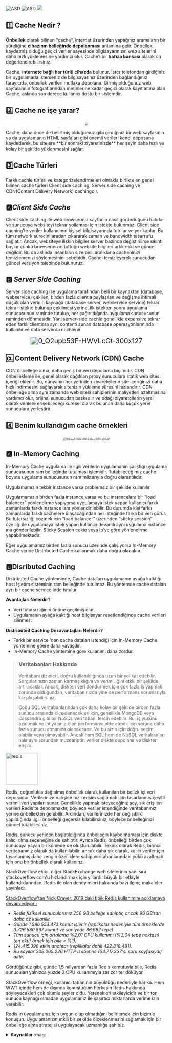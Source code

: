 
![ASD](https://img.shields.io/badge/VS%202019-Visual%20Studio-blueviolet) ![ASD](https://img.shields.io/badge/ASP.NET%20CORE-.NET%205-blue) ![](https://img.shields.io/badge/SQL%20SERVER%202019-Express-yellow) 



## 1️⃣ Cache Nedir ?

**Önbellek** olarak bilinen "cache", internet üzerinden yaptığınız aramaların bir süreliğine **cihazının belleğinde depolanması** anlamına gelir. Önbellek, kaydetmiş olduğu geçici veriler sayesinde bilgisayarınızın web sitelerini daha hızlı yüklemesine yardımcı olur. Cache’i bir **hafıza bankası** olarak da değerlendirebilirsiniz.

Cache, **internete bağlı her türlü cihazda** bulunur. İster telefondan girdiğiniz bir uygulamada isterseniz de bilgisayarınız üzerinden bağlandığınız tarayıcıda, önbellek verileri mutlaka depolanır. Girmiş olduğunuz web sayfalarının fotoğraflarından metinlerine kadar geçici olarak kayıt altına alan Cache, aslında son derece kullanıcı dostu bir sistemdir. 

## 2️⃣ Cache ne işe yarar?
<p align="center">
<img src="https://i.ibb.co/NSxLGBs/2e7c3f8a4972954646cb7822dcf78d1bffac32d0.jpg" style="zoom:50%;" />
</p>
Cache, daha önce de belirtmiş olduğumuz gibi girdiğiniz bir web sayfasının ya da uygulamanın HTML sayfaları gibi önemli verileri kendi deposuna kaydederek, bu sitelere **bir sonraki ziyaretinizde** her şeyin daha hızlı ve kolay bir şekilde yüklenmesini sağlar. 

## 3️⃣**Cache Türleri** 

Farklı cachle türleri ve kategorizelendirmeleri olmakla birlikte en genel bilinen cache türleri Client side caching, Server side caching ve CDN(Content Delivery Network) cachingdir.

## 🅰️***Client Side Cache***

Client side caching ile web browseriniz sayfanın nasıl göründüğünü hatırlar ve sunucuya websiteyi tekrar yollaması için istekte bulunmaz. Client side caching’te veriler kullanıcının kişisel bilgisayarında tutulur ve yer kaplar. Bu tüm network sürecini aradan çıkararak zaman ve bandwidth tasarrufu sağlatır. Ancak, websiteye ilişkin bilgiler server bazında değiştirilirse sıkıntı başlar çünkü browserınızın tuttuğu website bilgileri artık eski ve güncel değildir. Bu da aslında insanların size belli aralıklarla cacheninizi temizlemenizi söylemesinini sebebidir. Cachei temizleyerek sunucudan güncel versiyon talebinde bulunuruz.

##  :b: ***Server Side Caching***

Server side caching ise uygulama tarafından belli bir kaynaktan (database, webservice) çekilen, birden fazla clientla paylaşılan ve değişme ihtimali düşük olan verinin kaynağa (database server, webservice service) tekrar tekrar istekte bulunup çekilmesi yerine, ilk istekten sonra uygulama sunucusunun raminde tutulup, her çağırıldığında uygulama sunucusunun raminden dönmesidir. Yani server-side cachle genellikle expensive tekrar eden farklı clientlara aynı contenti sunan database operasyonlarınında kullanılır ve data serverda cachlenir.
<p align="center">
<img src="https://i.ibb.co/Scw33rZ/0-O2upb53-F-HWVLc-Gt-300x127.png" alt="0_O2upb53F-HWVLcGt-300x127" style="zoom:150%;" />
</p>

##  :cl:  Content Delivery Network (CDN) Cache

CDN önbelleğe alma, daha geniş bir veri depolama biçimidir. CDN önbellekleme ile, genel olarak dağıtılan proxy sunuculara statik web sitesi içeriği eklenir. Bu, dünyanın her yerinden ziyaretçilerin site içeriğinizi daha hızlı indirmesini sağlayarak sitenizin yükleme süresini hızlandırır. CDN önbelleğe alma aynı zamanda web sitesi sahiplerinin maliyetleri azaltmasına yardımcı olur, orijinal sunucudan baskı alır ve odağı ziyaretçilerin yerel olarak verilere erişebileceği küresel olarak bulunan daha küçük yerel sunuculara yerleştirir.

## :four: Benim kullandığım cache örnekleri
<p align="center">
<img src="https://i.ibb.co/9Tc7Xnq/distributed-caching-in-aspdotnet-core-with-redis-1.png" alt="1126dea7-099f-4191-b18b-c3691cd34b47" style="zoom:50%;" />
</p>

## 🅰️ In-Memory Caching

In-Memory Cache uygulama ile ilgili verilerin uygulamanın çalıştığı uygulama sunucusunun ram belleğinde tutulması işlemidir. Tutabileceğimiz cache boyutu uygulama sunucusunun ram miktarıyla doğru olarantılıdır.

Uygulamamızın tekbir instance varsa problemsiz bir şekilde kullanılır.

Uygulamamızın birden fazla instance varsa ve bu instancelara bir “load balancer” yönlendirme yapıyorsa uygulamaya istek yapan kullanıcı farklı zamanlarda farklı instance lara yönlendirilebilir. Bu durumda kişi farklı zamanlarda farklı cachelere ulaşacağından her isteğinde farklı bir veri görür. Bu tutarsızlığı çözmek için “load balancer” üzerinden “sticky session” özelliği ile uygulamaya istek yapan kullanıcı devamlı aynı uygulama instance ına gönderilebilir. Sticky Session cokie veya Ip’ye göre yönlendirme yapabilmektedir.

Eğer uygulamamız birden fazla sunucu üzerinde çalışıyorsa In-Memory Cache yerine Distributed Cache kullanmak daha doğru olacaktır.

## :b:Disributed Caching

Distributed Cache yönteminde, Cache dataları uygulamanın ayağa kalktığı host işletim sisteminin ram belleğinde tutulmaz. Bu yöntemde cache dataları ayrı bir cache service inde tutulur.

**Avantajları Nelerdir?**

- Veri tutarsızlığının önüne geçilmiş olur.
- Uygulamanın ayağa kaktığı host bilgisayar resetlendiğinde cache verileri silinmez.

**Distributed Caching Dezavantajları Nelerdir?**

- Farklı bir service ‘den cache dataları istendiği için In-Memory Cache yöntemine göere daha yavaşdır.
- In-Memory Cache yöntemine göre kullanımı daha zordur.

> ### Veritabanları Hakkında
>
> Veritabanı dizinleri, doğru kullanıldığında uzun bir yol kat edebilir. Sorgularınızın zaman karmaşıklığını ve verimliliğini etkili bir şekilde artıracaklar. Ancak, diskten veri döndürmek için çok fazla iş yapmak zorunda olduğundan, veritabanınızda yine de performans sorunlarıyla karşılaşabilirsiniz.
>
> Çoğu SQL veritabanlarından çok daha kolay bir şekilde birden fazla sunucu arasında ölçeklenecekleri için, genellikle MongoDB veya Cassandra gibi bir NoSQL veri tabanı tercih edebilir. Bu, iş yükünü azaltmak ve ihtiyacınız olan performansı elde etmek için soruna daha fazla sunucu atmanıza olanak tanır. Ve bu sizin için doğru seçim olabilir veya olmayabilir. Ancak hem SQL hem de NoSQL veritabanları hala aynı sorundan muzdariptir: veriler diskte depolanır ve diskten erişilir.


<img  width ="100" src="https://i.ibb.co/yY3Lq2x/redis.png" alt="redis" align=”left” /> <p>Redis, çoğunlukla dağıtılmış önbellek olarak kullanılan bir bellek içi veri deposudur. Verilerinize vahşice hızlı erişim sağlamak için tasarlanmış çeşitli verimli veri yapıları sunar. Genellikle yapmak isteyeceğiniz şey, sık erişilen verileri Redis'te depolamaktır, böylece veriler istendiğinde veritabanınız yerine önbellekten gelebilir. Ardından, verilerinizde her değişiklik yapıldığında ilgili önbelleği geçersiz kılabilirsiniz, böylece önbelleğinizi güncel tutabilirsiniz. 

Redis, sunucu yeniden başlatıldığında önbelleğin kaybolmaması için diskte kalıcı olma seçeneğine de sahiptir. Ayrıca Redis, önbelleği birden çok sunucuya yayan bir kümede de oluşturulabilir. Teknik olarak Redis, birincil veritabanınız olarak da kullanılabilir, ancak daha sık olarak, kalıcı veriler için tasarlanmış daha zengin özelliklere sahip veritabanlarındaki yükü azaltmak için onu bir önbellek olarak kullanırız.

StackOverflow ekibi, diğer StackExchange web sitelerinin yanı sıra stackoverflow.com'u hızlandırmak için yıllardır büyük bir etkiyle kullandıklarından, Redis ile olan deneyimleri hakkında bazı ilginç makaleler yayınladı.
</p>

[StackOverflow'tan Nick Craver, 2019'daki tipik Redis kullanımını açıklamaya devam ediyor :](https://nickcraver.com/blog/2019/08/06/stack-overflow-how-we-do-app-caching/)

- *Redis fiziksel sunucularımız 256 GB belleğe sahiptir, ancak 96 GB'tan daha az kullanılır.*
- *Günde 1.586.553.473 komut işlenir (replikalar nedeniyle tüm örneklerde 3.726.580.897 komut ve saniyede 86.982 tepe).*
- *Tüm sunucu için ortalama %2,01 CPU kullanımı (%3,04 tepe noktası) (en aktif örnek için bile < %1).*
- *124.415.398 etkin anahtar (replikalar dahil 422.818.481).*
- *Bu sayılar 308.065.226 HTTP isabetine (64.717.337'si soru sayfasıydı) aittir.*

Gördüğünüz gibi, günde 1,5 milyardan fazla Redis komutuyla bile, Redis sunucuları yalnızca yüzde 2 CPU kullanımıyla zar zor ter döküyor.

StackOverflow örneği, kullanıcı tabanının büyüklüğü nedeniyle harika. Hem WWT içinde hem de dışında konuştuğum herkesin Redis hakkında söyleyecekleri çok olumlu şeyler oldu. Yetenekleri etkileyicidir ve bir ton sunucu kaynağı olmadan uygulamanız ile şaşırtıcı miktarlarda verime izin verebilir. 

Redis'in uygulamanız için uygun olup olmadığını belirlemek için bizimle konuşun. Uygulamanızın etkili bir şekilde ölçeklenmesini sağlamak için bir önbelleğe alma stratejisi uygulayacak uzmanlığa sahibiz.


<details>
<summary><b>Kaynaklar</b> :mag: </summary>
<p>

[Kaynak 1](https://www.wwt.com/article/the-power-of-distributed-caching-with-redis/) :+1:
[Kaynak 2](https://www.webtekno.com/cache-nedir-h99461.html) :+1:
[Kaynak 3](https://blexin.com/en/blog-en/distributed-cache-in-asp-net-core/) :+1:
[Kaynak 4](http://cagataykiziltan.net/tr/cache-ve-cache-turleri/) :+1:
[Kaynak 5](https://docs.microsoft.com/tr-tr/aspnet/core/performance/caching/memory?view=aspnetcore-5.0) :+1:
</p>
<p>bir çok makale :bowtie: </p>

![Medium](https://img.shields.io/badge/Medium-12100E?style=for-the-badge&logo=medium&logoColor=white)

<p>bir çok video :eye_speech_bubble: </p>

![YouTube](https://img.shields.io/badge/youtube-%23FF0000.svg?style=for-the-badge&logo=YouTube&logoColor=white)

<p>bir çok başlık :page_with_curl: </p>

![Stack Overflow](https://img.shields.io/badge/-Stackoverflow-FE7A16?style=for-the-badge&logo=stack-overflow&logoColor=white)
